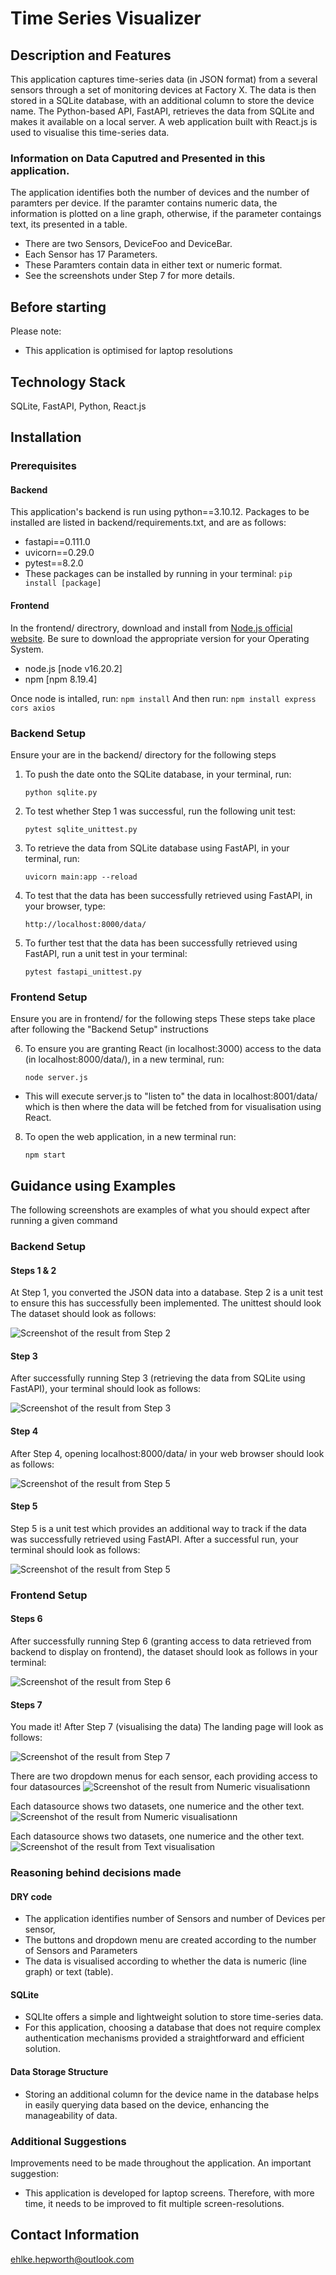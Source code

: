 # Time Series Visualizer

## Description and Features
This application captures time-series data (in JSON format) from a several sensors through a set of monitoring devices at Factory X.
The data is then stored in a SQLite database, with an additional column to store the device name.
The Python-based API, FastAPI, retrieves the data from SQLite and makes it available on a local server.
A web application built with React.js is used to visualise this time-series data.

### Information on Data Caputred and Presented in this application.
The application identifies both the number of devices and the number of paramters per device. If the paramter contains numeric data, the information is plotted on a line graph, otherwise, if the parameter contaings text, its presented in a table.
- There are two Sensors, DeviceFoo and DeviceBar.
- Each Sensor has 17 Parameters.
- These Paramters contain data in either text or numeric format.
- See the screenshots under Step 7 for more details.
  

## Before starting
Please note:
- This application is optimised for laptop resolutions

## Technology Stack
SQLite, FastAPI, Python, React.js

## Installation
### Prerequisites
#### Backend
This application's backend is run using python==3.10.12. Packages to be installed are listed in backend/requirements.txt, and are as follows:
- fastapi==0.111.0
- uvicorn==0.29.0
- pytest==8.2.0
- These packages can be installed by running in your terminal:
```pip install [package]```


#### Frontend
In the frontend/ directrory, download and install from [Node.js official website](https://nodejs.org/en/download/).
Be sure to download the appropriate version for your Operating System.
- node.js [node v16.20.2]
- npm [npm 8.19.4]


Once node is intalled, run:
    ```npm install```
And then run:
    ```npm install express cors axios```


### Backend Setup
Ensure your are in the backend/ directory for the following steps

1. To push the date onto the SQLite database, in your terminal, run:

    ```python sqlite.py```

2. To test whether Step 1 was successful, run the following unit test:

    ```pytest sqlite_unittest.py```


3. To retrieve the data from SQLite database using FastAPI, in your terminal, run:

    ```uvicorn main:app --reload```

4. To test that the data has been successfully retrieved using FastAPI, in your browser, type:

    ```http://localhost:8000/data/```

5. To further test that the data has been successfully retrieved using FastAPI, run a unit test in your terminal:

    ```pytest fastapi_unittest.py```


### Frontend Setup
Ensure you are in frontend/ for the following steps
These steps take place after following the "Backend Setup" instructions

6. To ensure you are granting React (in localhost:3000) access to the data (in localhost:8000/data/), in a new terminal, run:

    ```node server.js```
- This will execute server.js to "listen to" the data in localhost:8001/data/ which is then where the data will be fetched from for visualisation using React.

8. To open the web application, in a new terminal run:

    ```npm start```

## Guidance using Examples
The following screenshots are examples of what you should expect after running a given command

### Backend Setup
#### Steps 1 & 2
At Step 1, you converted the JSON data into a database. Step 2 is a unit test to ensure this has successfully been implemented.
The unittest should look 
The dataset should look as follows:

![Screenshot of the result from Step 2](images/Step2.png "Screenshot of the result from Step 2")

#### Step 3
After successfully running Step 3 (retrieving the data from SQLite using FastAPI),
your terminal should look as follows:

![Screenshot of the result from Step 3](images/Step3.png "Screenshot of the result from Step 5")

#### Step 4 
After Step 4, opening localhost:8000/data/ in your web browser should look as follows: 

![Screenshot of the result from Step 5](images/Step4.png "Screenshot of the result from Step 4")

#### Step 5
Step 5 is a unit test which provides an additional way to track if the data was successfully retrieved using FastAPI.
After a successful run, your terminal should look as follows:

![Screenshot of the result from Step 5](images/Step5.png "Screenshot of the result from Step 5")


### Frontend Setup
#### Steps 6
After successfully running Step 6 (granting access to data retrieved from backend to display on frontend),
the dataset should look as follows in your terminal:

![Screenshot of the result from Step 6](images/Step6.png "Screenshot of the result from Step 6")

#### Steps 7
You made it!
After Step 7 (visualising the data)
The landing page will look as follows:

![Screenshot of the result from Step 7](images/Step7.png "Screenshot of the result from Step 7")

There are two dropdown menus for each sensor, each providing access to four datasources
![Screenshot of the result from Numeric visualisationn](images/Step8.png "Screenshot of the result from Numeric visualisationn")

Each datasource shows two datasets, one numerice and the other text.
![Screenshot of the result from Numeric visualisationn](images/Step9.png "Screenshot of the result from Numeric visualisationn")

Each datasource shows two datasets, one numerice and the other text.
![Screenshot of the result from Text visualisation](images/Step10.png "Screenshot of the result from Text visualisation")


### Reasoning behind decisions made

#### DRY code
- The application identifies number of Sensors and number of Devices per sensor,
- The buttons and dropdown menu are created according to the number of Sensors and Parameters
- The data is visualised according to whether the data is numeric (line graph) or text (table).
  
#### SQLite
- SQLIte offers a simple and lightweight solution to store time-series data.
- For this application, choosing a database that does not require complex authentication mechanisms provided a straightforward and efficient solution.

#### Data Storage Structure
- Storing an additional column for the device name in the database helps in easily querying data based on the device, enhancing the manageability of data.


### Additional Suggestions
Improvements need to be made throughout the application. An important suggestion:

- This application is developed for laptop screens. Therefore, with more time, it needs to be improved to fit multiple screen-resolutions.


## Contact Information
ehlke.hepworth@outlook.com
